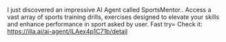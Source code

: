 I just discovered an impressive AI Agent called SportsMentor..
Access a vast array of sports training drills, exercises  designed to elevate your skills and enhance performance in sport asked by user.
Fast try= Check it: https://illa.ai/ai-agent/ILAex4p1C71b/detail
